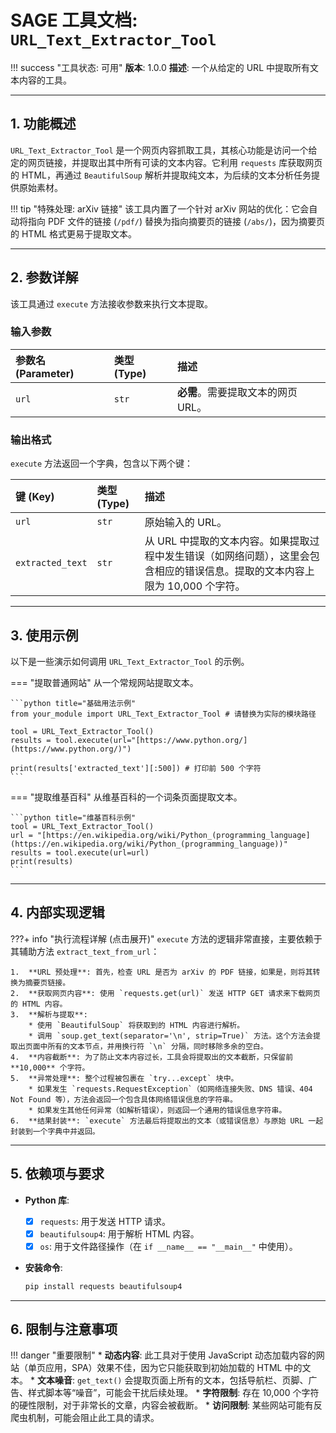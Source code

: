 # SAGE 工具文档: `URL_Text_Extractor_Tool`

!!! success "工具状态: 可用" **版本**: 1.0.0 **描述**: 一个从给定的 URL 中提取所有文本内容的工具。

______________________________________________________________________

## 1. 功能概述

`URL_Text_Extractor_Tool` 是一个网页内容抓取工具，其核心功能是访问一个给定的网页链接，并提取出其中所有可读的文本内容。它利用 `requests` 库获取网页的
HTML，再通过 `BeautifulSoup` 解析并提取纯文本，为后续的文本分析任务提供原始素材。

!!! tip "特殊处理: arXiv 链接" 该工具内置了一个针对 arXiv 网站的优化：它会自动将指向 PDF 文件的链接 (`/pdf/`) 替换为指向摘要页的链接
(`/abs/`)，因为摘要页的 HTML 格式更易于提取文本。

______________________________________________________________________

## 2. 参数详解

该工具通过 `execute` 方法接收参数来执行文本提取。

### 输入参数

| 参数名 (Parameter) | 类型 (Type) | 描述                               |
| :----------------- | :---------- | :--------------------------------- |
| `url`              | `str`       | **必需**。需要提取文本的网页 URL。 |

### 输出格式

`execute` 方法返回一个字典，包含以下两个键：

| 键 (Key)         | 类型 (Type) | 描述                                                                                                                          |
| :--------------- | :---------- | :---------------------------------------------------------------------------------------------------------------------------- |
| `url`            | `str`       | 原始输入的 URL。                                                                                                              |
| `extracted_text` | `str`       | 从 URL 中提取的文本内容。如果提取过程中发生错误（如网络问题），这里会包含相应的错误信息。提取的文本内容上限为 10,000 个字符。 |

______________________________________________________________________

## 3. 使用示例

以下是一些演示如何调用 `URL_Text_Extractor_Tool` 的示例。

=== "提取普通网站" 从一个常规网站提取文本。

````
```python title="基础用法示例"
from your_module import URL_Text_Extractor_Tool # 请替换为实际的模块路径

tool = URL_Text_Extractor_Tool()
results = tool.execute(url="[https://www.python.org/](https://www.python.org/)")

print(results['extracted_text'][:500]) # 打印前 500 个字符
```
````

=== "提取维基百科" 从维基百科的一个词条页面提取文本。

````
```python title="维基百科示例"
tool = URL_Text_Extractor_Tool()
url = "[https://en.wikipedia.org/wiki/Python_(programming_language](https://en.wikipedia.org/wiki/Python_(programming_language))"
results = tool.execute(url=url)
print(results)
```
````

______________________________________________________________________

## 4. 内部实现逻辑

???+ info "执行流程详解 (点击展开)" `execute` 方法的逻辑非常直接，主要依赖于其辅助方法 `extract_text_from_url`：

```
1.  **URL 预处理**: 首先，检查 URL 是否为 arXiv 的 PDF 链接，如果是，则将其转换为摘要页链接。
2.  **获取网页内容**: 使用 `requests.get(url)` 发送 HTTP GET 请求来下载网页的 HTML 内容。
3.  **解析与提取**:
    * 使用 `BeautifulSoup` 将获取到的 HTML 内容进行解析。
    * 调用 `soup.get_text(separator='\n', strip=True)` 方法。这个方法会提取出页面中所有的文本节点，并用换行符 `\n` 分隔，同时移除多余的空白。
4.  **内容截断**: 为了防止文本内容过长，工具会将提取出的文本截断，只保留前 **10,000** 个字符。
5.  **异常处理**: 整个过程被包裹在 `try...except` 块中。
    * 如果发生 `requests.RequestException`（如网络连接失败、DNS 错误、404 Not Found 等），方法会返回一个包含具体网络错误信息的字符串。
    * 如果发生其他任何异常（如解析错误），则返回一个通用的错误信息字符串。
6.  **结果封装**: `execute` 方法最后将提取出的文本（或错误信息）与原始 URL 一起封装到一个字典中并返回。
```

______________________________________________________________________

## 5. 依赖项与要求

- **Python 库**:

  - [x] `requests`: 用于发送 HTTP 请求。
  - [x] `beautifulsoup4`: 用于解析 HTML 内容。
  - [x] `os`: 用于文件路径操作（在 `if __name__ == "__main__"` 中使用）。

- **安装命令**:

  ```bash
  pip install requests beautifulsoup4
  ```

______________________________________________________________________

## 6. 限制与注意事项

!!! danger "重要限制" * **动态内容**: 此工具对于使用 JavaScript 动态加载内容的网站（单页应用，SPA）效果不佳，因为它只能获取到初始加载的 HTML 中的文本。 \*
**文本噪音**: `get_text()` 会提取页面上所有的文本，包括导航栏、页脚、广告、样式脚本等“噪音”，可能会干扰后续处理。 * **字符限制**: 存在 10,000
个字符的硬性限制，对于非常长的文章，内容会被截断。 * **访问限制**: 某些网站可能有反爬虫机制，可能会阻止此工具的请求。
